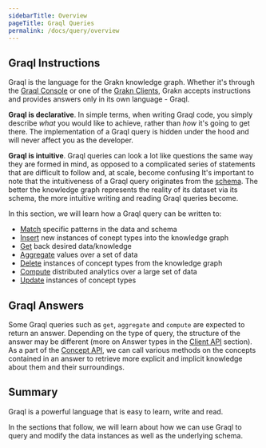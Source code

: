 ```yaml
---
sidebarTitle: Overview
pageTitle: Graql Queries
permalink: /docs/query/overview
---
```


## Graql Instructions
Graql is the language for the Grakn knowledge graph. Whether it's through the [Graql Console](/docs/running-grakn/console) or one of the [Grakn Clients](/docs/client-api/overview), Grakn accepts instructions and provides answers only in its own language - Graql.

**Graql is declarative**. In simple terms, when writing Graql code, you simply describe _what_ you would like to achieve, rather than _how_ it's going to get there. The implementation of a Graql query is hidden under the hood and will never affect you as the developer.

**Graql is intuitive**. Graql queries can look a lot like questions the same way they are formed in mind, as opposed to a complicated series of statements that are difficult to follow and, at scale, become confusing It's important to note that the intuitiveness of a Graql query originates from the [schema](/docs/schema/overview). The better the knowledge graph represents the reality of its dataset via its schema, the more intuitive writing and reading Graql queries become.

In this section, we will learn how a Graql query can be written to:
- [Match](/docs/query/match) specific patterns in the data and schema
- [Insert](/docs/query/insert) new instances of conept types into the knowledge graph
- [Get](/docs/query/get) back desired data/knowledge
- [Aggregate](/docs/query/aggregate) values over a set of data
- [Delete](/docs/query/delete) instances of concept types from the knowledge graph
- [Compute](/docs/query/compute) distributed analytics over a large set of data
- [Update](/docs/query/update) instances of concept types

## Graql Answers
Some Graql queries such as `get`, `aggregate` and `compute` are expected to return an answer. Depending on the type of query, the structure of the answer may be different (more on Answer types in the [Client API](/docs/client-api/overview#investigating-answers) section). As a part of the [Concept API](/docs/concept-api/overview), we can call various methods on the concepts contained in an answer to retrieve more explicit and implicit knowledge about them and their surroundings.

## Summary
Graql is a powerful language that is easy to learn, write and read.

In the sections that follow, we will learn about how we can use Graql to query and modify the data instances as well as the underlying schema.